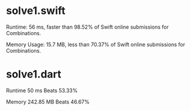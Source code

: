 # solve1.swift

Runtime: 56 ms, faster than 98.52% of Swift online submissions for Combinations.

Memory Usage: 15.7 MB, less than 70.37% of Swift online submissions for Combinations.

# solve1.dart

Runtime 50 ms Beats 53.33%

Memory 242.85 MB Beats 46.67%

